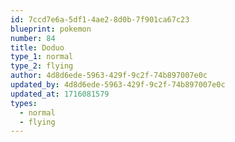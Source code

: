 ```yaml
---
id: 7ccd7e6a-5df1-4ae2-8d0b-7f901ca67c23
blueprint: pokemon
number: 84
title: Doduo
type_1: normal
type_2: flying
author: 4d8d6ede-5963-429f-9c2f-74b897007e0c
updated_by: 4d8d6ede-5963-429f-9c2f-74b897007e0c
updated_at: 1716081579
types:
  - normal
  - flying
---
```

